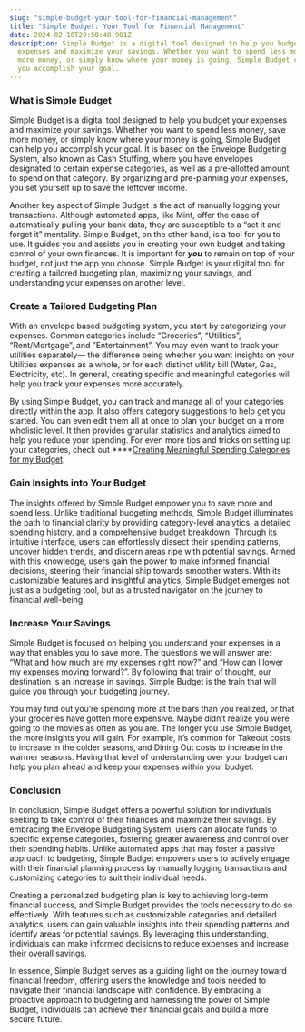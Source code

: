 ```yaml
---
slug: "simple-budget-your-tool-for-financial-management"
title: "Simple Budget: Your Tool for Financial Management"
date: 2024-02-18T20:50:48.981Z
description: Simple Budget is a digital tool designed to help you budget your
  expenses and maximize your savings. Whether you want to spend less money, save
  more money, or simply know where your money is going, Simple Budget can help
  you accomplish your goal.
---
```


### What is Simple Budget

Simple Budget is a digital tool designed to help you budget your expenses and maximize your savings. Whether you want to spend less money, save more money, or simply know where your money is going, Simple Budget can help you accomplish your goal. It is based on the Envelope Budgeting System, also known as Cash Stuffing, where you have envelopes designated to certain expense categories, as well as a pre-allotted amount to spend on that category. By organizing and pre-planning your expenses, you set yourself up to save the leftover income.

Another key aspect of Simple Budget is the act of manually logging your transactions. Although automated apps, like Mint, offer the ease of automatically pulling your bank data, they are susceptible to a “set it and forget it” mentality. Simple Budget, on the other hand, is a tool for you to use. It guides you and assists you in creating your own budget and taking control of your own finances. It is important for **_you_** to remain on top of your budget, not just the app you choose. Simple Budget is your digital tool for creating a tailored budgeting plan, maximizing your savings, and understanding your expenses on another level.

### Create a Tailored Budgeting Plan

With an envelope based budgeting system, you start by categorizing your expenses. Common categories include “Groceries”, “Utilities”, “Rent/Mortgage”, and ”Entertainment”. You may even want to track your utilities separately— the difference being whether you want insights on your Utilities expenses as a whole, or for each distinct utility bill (Water, Gas, Electricity, etc). In general, creating specific and meaningful categories will help you track your expenses more accurately.

By using Simple Budget, you can track and manage all of your categories directly within the app. It also offers category suggestions to help get you started. You can even edit them all at once to plan your budget on a more wholistic level. It then provides granular statistics and analytics aimed to help you reduce your spending. For even more tips and tricks on setting up your categories, check out \*\*\*\*[Creating Meaningful Spending Categories for my Budget](https://www.notion.so/Creating-Meaningful-Spending-Categories-for-my-Budget-0a539e05e82943078ce68b575d973a55?pvs=21).

### Gain Insights into Your Budget

The insights offered by Simple Budget empower you to save more and spend less. Unlike traditional budgeting methods, Simple Budget illuminates the path to financial clarity by providing category-level analytics, a detailed spending history, and a comprehensive budget breakdown. Through its intuitive interface, users can effortlessly dissect their spending patterns, uncover hidden trends, and discern areas ripe with potential savings. Armed with this knowledge, users gain the power to make informed financial decisions, steering their financial ship towards smoother waters. With its customizable features and insightful analytics, Simple Budget emerges not just as a budgeting tool, but as a trusted navigator on the journey to financial well-being.

### Increase Your Savings

Simple Budget is focused on helping you understand your expenses in a way that enables you to save more. The questions we will answer are: “What and how much are my expenses right now?” and “How can I lower my expenses moving forward?”. By following that train of thought, our destination is an increase in savings. Simple Budget is the train that will guide you through your budgeting journey.

You may find out you’re spending more at the bars than you realized, or that your groceries have gotten more expensive. Maybe didn’t realize you were going to the movies as often as you are. The longer you use Simple Budget, the more insights you will gain. For example, it’s common for Takeout costs to increase in the colder seasons, and Dining Out costs to increase in the warmer seasons. Having that level of understanding over your budget can help you plan ahead and keep your expenses within your budget.

### Conclusion

In conclusion, Simple Budget offers a powerful solution for individuals seeking to take control of their finances and maximize their savings. By embracing the Envelope Budgeting System, users can allocate funds to specific expense categories, fostering greater awareness and control over their spending habits. Unlike automated apps that may foster a passive approach to budgeting, Simple Budget empowers users to actively engage with their financial planning process by manually logging transactions and customizing categories to suit their individual needs.

Creating a personalized budgeting plan is key to achieving long-term financial success, and Simple Budget provides the tools necessary to do so effectively. With features such as customizable categories and detailed analytics, users can gain valuable insights into their spending patterns and identify areas for potential savings. By leveraging this understanding, individuals can make informed decisions to reduce expenses and increase their overall savings.

In essence, Simple Budget serves as a guiding light on the journey toward financial freedom, offering users the knowledge and tools needed to navigate their financial landscape with confidence. By embracing a proactive approach to budgeting and harnessing the power of Simple Budget, individuals can achieve their financial goals and build a more secure future.
